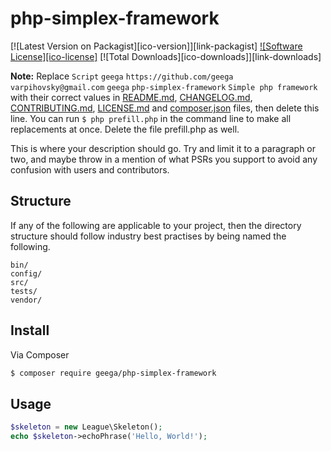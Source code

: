 # php-simplex-framework

[![Latest Version on Packagist][ico-version]][link-packagist]
[![Software License][ico-license]](LICENSE.md)
[![Total Downloads][ico-downloads]][link-downloads]

**Note:** Replace ```Script``` ```geega``` ```https://github.com/geega``` ```varpihovsky@gmail.com``` ```geega``` ```php-simplex-framework``` ```Simple php framework``` with their correct values in [README.md](README.md), [CHANGELOG.md](CHANGELOG.md), [CONTRIBUTING.md](CONTRIBUTING.md), [LICENSE.md](LICENSE.md) and [composer.json](composer.json) files, then delete this line. You can run `$ php prefill.php` in the command line to make all replacements at once. Delete the file prefill.php as well.

This is where your description should go. Try and limit it to a paragraph or two, and maybe throw in a mention of what
PSRs you support to avoid any confusion with users and contributors.

## Structure

If any of the following are applicable to your project, then the directory structure should follow industry best practises by being named the following.

```
bin/        
config/
src/
tests/
vendor/
```


## Install

Via Composer

``` bash
$ composer require geega/php-simplex-framework
```

## Usage

``` php
$skeleton = new League\Skeleton();
echo $skeleton->echoPhrase('Hello, World!');
```
